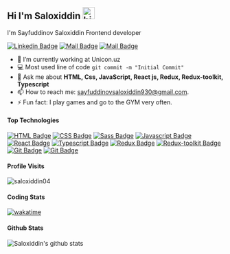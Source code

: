 ## Hi I'm Saloxiddin <img src="https://user-images.githubusercontent.com/1303154/88677602-1635ba80-d120-11ea-84d8-d263ba5fc3c0.gif" width="28px" height="28px" alt="hi">

I'm Sayfuddinov Saloxiddin Frontend developer

[![Linkedin Badge](https://img.shields.io/badge/-saloxiddin930-0e76a8?style=flat&labelColor=0e76a8&logo=linkedin&logoColor=white)](https://www.linkedin.com/in/saloxiddin930/) [![Mail Badge](https://img.shields.io/badge/-@saloxiddin04-e84393?style=flat&labelColor=e84393&logo=instagram&logoColor=white)](https://instagram.com/_saloxiddin_04) [![Mail Badge](https://img.shields.io/badge/-saloxiddin930-c0392b?style=flat&labelColor=c0392b&logo=gmail&logoColor=white)](mailto:sayfuddinovsaloxiddin930@gmail.com)

<!-- TODO: Add last video link -->

- 🔭 I’m currently working at Unicon.uz
- :computer: Most used line of code `git commit -m "Initial Commit"`
-  💬 Ask me about **HTML, Css, JavaScript, React js, Redux, Redux-toolkit, Typescript**
- 📫 How to reach me: sayfuddinovsaloxiddin930@gmail.com.
- ⚡ Fun fact: I play games and go to the GYM very often.

#### Top Technologies

<!-- TODO: Make technologies links takes you to repositories -->
[![HTML Badge](https://img.shields.io/badge/-Html-orange?style=for-the-badge&labelColor=black&logo=HTML5&logoColor=orange)](#) [![CSS Badge](https://img.shields.io/badge/-CSS-blue?style=for-the-badge&labelColor=black&logo=CSS3&logoColor=blue)](#)
[![Sass Badge](https://img.shields.io/badge/-sass-pink?style=for-the-badge&labelColor=black&logo=sass&logoColor=pink)](#)
[![Javascript Badge](https://img.shields.io/badge/-Javascript-F0DB4F?style=for-the-badge&labelColor=black&logo=javascript&logoColor=F0DB4F)](#)
[![React Badge](https://img.shields.io/badge/-React-61DBFB?style=for-the-badge&labelColor=black&logo=react&logoColor=61DBFB)](#) [![Typescript Badge](https://img.shields.io/badge/-Typescript-007acc?style=for-the-badge&labelColor=black&logo=typescript&logoColor=007acc)](#) [![Redux Badge](https://img.shields.io/badge/-Redux-007acc?style=for-the-badge&labelColor=black&logo=redux&logoColor=007acc)](#) [![Redux-toolkit Badge](https://img.shields.io/badge/-Redux_toolkit-purple?style=for-the-badge&labelColor=black&logo=redux&logoColor=007acc)](#)[![Git Badge](https://img.shields.io/badge/-git-orange?style=for-the-badge&labelColor=black&logo=git&logoColor=orange)](#)
[![Git Badge](https://img.shields.io/badge/-firebase-orange?style=for-the-badge&labelColor=black&logo=firebase&logoColor=orange)](#)



#### Profile Visits 

<p align="left"> <img src="https://komarev.com/ghpvc/?username=saloxiddin04&label=Profile%20views&color=0e75b6&style=flat" alt="saloxiddin04" /> </p>


#### Coding Stats

[![wakatime](https://wakatime.com/badge/user/afbe7696-d35b-442b-aec7-a2c543fdfda9.svg)](https://wakatime.com/badge/user/afbe7696-d35b-442b-aec7-a2c543fdfda9)


<!--START_SECTION:waka-->
<!--END_SECTION:waka-->

#### Github Stats

![Saloxiddin's github stats](https://github-readme-stats.vercel.app/api?username=saloxiddin04&count_private=true&theme=tokyonight&hide=contribs,prs)
